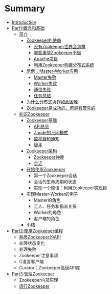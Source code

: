 # Summary

* [Introduction](README.md)
* [Part1:概念和基础](概念和基础.md)
    * [简介](简介.md)
        * [Zookeeper的使命](zookeeper的使命.md)
            * [没有Zookeeper世界会怎样](没有zookeeper世界会怎样.md)
            * [哪些事情Zookeeper不做](哪些事情zookeeper不做.md)
            * [Apache项目](apache项目.md)
            * [利用Zookeeper构建分布式系统](利用zookeeper构建分布式系统.md)
        * [示例：Master-Worker应用](示例：master-worker应用.md)
            * [Master失败](master失败.md)
            * [Worker失败](worker失败.md)
            * [通信失败](通信失败.md)
            * [任务总结](任务总结.md)
        * [为什么分布式协作如此困难](为什么分布式协作如此困难.md)
        * [Zookeeper是成功的，但是有警告的](zookeeper是成功的，但是有警告的.md)
    * [初识Zookeeper](入门.md)
        * [Zookeeper基础](zookeeper基础.md)
            * [API总览](api总览.md)
            * [Znode的不同模式](znode的不同模式.md)
            * [监视器和通知](监视器和通知.md)
            * [版本](版本.md)
        * [Zookeeper架构](zookeeper架构.md)
            * [Zookeeper仲裁](zookeeper集群.md)
            * [会话](会话.md)
        * [开始使用Zookeeper](开始使用zookeeper.md)
            * 第一个Zookeeper会话
            * 会话的生命周期和状态
            * 实现一个原语：利用Zookeeper实现锁
        * 实现Master-Worker的例子
            * Master的角色
            * 工人、任务和指派关系
            * Worker的角色
            * 客户端的角色
        * 小结
* [Part2:使用Zookeeper编程](使用zookeeper编程.md)
    * [熟悉Zookeeper的API](熟悉zookeeper的api.md)
    * 处理状态变化
    * 处理失败
    * Zookeeper注意事项
    * C语言客户端
    * Curator：Zookeeper高级API库
* [Part3:管理Zookeeper](管理zookeeper.md)
    * Zookeeper内部原理
    * [运行Zookeeper](运行zookeeper.md)

